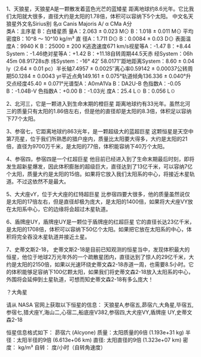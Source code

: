 1、天狼星，天狼星A是一颗散发着蓝色光芒的蓝矮星
距离地球约8.6光年。它比我们太阳就大很多，直径大约是太阳的1.78倍，体积可以容纳下5个太阳。
中文名天狼星外文名Sirius别    名α Canis Majoris A/ α CMa A分    
类A：主序星 B：白矮星质    量A：2.063 ± 0.023 M⊙ B：1.018 ± 0.011 M⊙
平均密度B：10^8 ～ 10^10 kg/m³
直    径A：1.711 D⊙ B：0.0084 ± 0.03 D⊙
表面温度A：9940 K B：25000 ± 200 K逃逸速度671 km/s视星等A：-1.47 B：+8.44 System：-1.46绝对星等A：+1.42 B：+11.18自转周期44.5天赤    经System：06h 45m 08.91728s赤    纬System：-16° 42′ 58.0171″距地距离System：8.60 ± 0.04 ly（2.64 ± 0.01 pc）半长轴7.4957 ± 0.0025″离心率0.59142 ± 0.00037公转周期50.1284 ± 0.0043 yr平近点角149.161 ± 0.075°轨道倾角136.336 ± 0.040°升交点经度45.40 ± 0.071°光谱型A：A0mA1Va B：DA2U-B 色指数A：-0.05 B：-1.04B-V 色指数A：+0.00 B：-1.03光    度A：25.4 L☉ B：0.056 L☉


2、北河三，它是一颗进入到生命末期的橙巨星
距离地球约有33光年。虽然北河三的质量只有太阳的1.86倍左右，但是他的直径却是太阳的8.3倍，体积足以容纳下77个太阳。

3、参宿七，它距离地球约863光年，是一颗超级大的蓝超巨星
这颗恒星是天空中第7亮星，位于我们所熟悉的猎户座内，质量比太阳要大得多，大约是太阳的21倍，直径为9700万千米，是太阳的77倍，体积能容纳下40万个太阳。

4、参宿四，参宿四是一个红超巨星
他目前已经进入到了生命末期最后时刻，即将发生超新星爆发，因此体积膨胀的超级巨大，直径达到了13亿千米，可以容纳7亿个太阳，质量大约是太阳的15倍。如果将它放入我们太阳系的中心，将接近木星轨道。不过这依然不是最大。

5、大犬座vY，位于大犬座的红特超巨星
比参宿四要大很多，他的质量虽然说仅是太阳的17倍左右，但是直径却极为庞大，是太阳的1400倍，如果将大犬座VY放在太阳系中心，它的边缘将会超过木星轨道。

6、盾牌座UY，盾牌座UY是一颗位于盾牌座的红超巨星
它的直径长达23亿千米，是太阳的1708倍，体积可以容纳下50亿个太阳。如果把它放在太阳系的中心，体积将完全吞没木星轨道并接近土星。

7、史蒂文斯2-18，
史蒂文斯2-18是目前已知观测的恒星当中，发现体积最大的恒星，他位于地球2万光年外的一个疏散星团内，直径达到了惊人的29亿千米，大约是太阳的2150倍，如果以光速环绕史蒂文森2-18赤道一周，也需要8.5小时。它的体积能够足容纳下100亿颗太阳，如果我们将史蒂文森2-18放入太阳系的中心，外围将会延伸到土星轨道，可想而知史蒂文森2-18有多么庞大！


？大角星


请从 NASA 官网上获取以下恒星的信息：
天狼星A,参宿五,昴宿六,大角星,毕宿五,参宿七,猎犬座Y,海山二,心宿二,船底座V382,参宿四,大犬座VY,盾牌座 UY,史蒂文森2-18

恒星信息格式如下：
昴宿六 (Alcyone)
质量：太阳质量的6倍 (1.193e+31 kg)
半径：太阳半径的9倍 (6.613e+06 km)
直径: 太阳直径的9倍 (1.323e+07 km)
密度：  kg/m³
自转：  度/小时（自转角速度）
